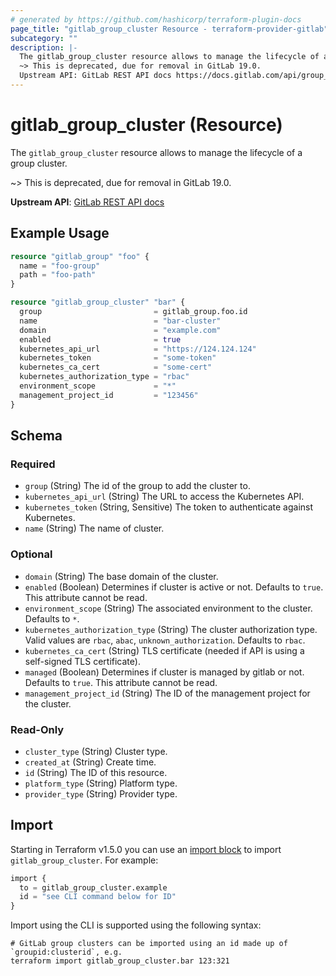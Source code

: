 ```yaml
---
# generated by https://github.com/hashicorp/terraform-plugin-docs
page_title: "gitlab_group_cluster Resource - terraform-provider-gitlab"
subcategory: ""
description: |-
  The gitlab_group_cluster resource allows to manage the lifecycle of a group cluster.
  ~> This is deprecated, due for removal in GitLab 19.0.
  Upstream API: GitLab REST API docs https://docs.gitlab.com/api/group_clusters/
---
```


# gitlab_group_cluster (Resource)

The `gitlab_group_cluster` resource allows to manage the lifecycle of a group cluster.

~> This is deprecated, due for removal in GitLab 19.0.

**Upstream API**: [GitLab REST API docs](https://docs.gitlab.com/api/group_clusters/)

## Example Usage

```terraform
resource "gitlab_group" "foo" {
  name = "foo-group"
  path = "foo-path"
}

resource "gitlab_group_cluster" "bar" {
  group                         = gitlab_group.foo.id
  name                          = "bar-cluster"
  domain                        = "example.com"
  enabled                       = true
  kubernetes_api_url            = "https://124.124.124"
  kubernetes_token              = "some-token"
  kubernetes_ca_cert            = "some-cert"
  kubernetes_authorization_type = "rbac"
  environment_scope             = "*"
  management_project_id         = "123456"
}
```

<!-- schema generated by tfplugindocs -->
## Schema

### Required

- `group` (String) The id of the group to add the cluster to.
- `kubernetes_api_url` (String) The URL to access the Kubernetes API.
- `kubernetes_token` (String, Sensitive) The token to authenticate against Kubernetes.
- `name` (String) The name of cluster.

### Optional

- `domain` (String) The base domain of the cluster.
- `enabled` (Boolean) Determines if cluster is active or not. Defaults to `true`. This attribute cannot be read.
- `environment_scope` (String) The associated environment to the cluster. Defaults to `*`.
- `kubernetes_authorization_type` (String) The cluster authorization type. Valid values are `rbac`, `abac`, `unknown_authorization`. Defaults to `rbac`.
- `kubernetes_ca_cert` (String) TLS certificate (needed if API is using a self-signed TLS certificate).
- `managed` (Boolean) Determines if cluster is managed by gitlab or not. Defaults to `true`. This attribute cannot be read.
- `management_project_id` (String) The ID of the management project for the cluster.

### Read-Only

- `cluster_type` (String) Cluster type.
- `created_at` (String) Create time.
- `id` (String) The ID of this resource.
- `platform_type` (String) Platform type.
- `provider_type` (String) Provider type.

## Import

Starting in Terraform v1.5.0 you can use an [import block](https://developer.hashicorp.com/terraform/language/import) to import `gitlab_group_cluster`. For example:
```terraform
import {
  to = gitlab_group_cluster.example
  id = "see CLI command below for ID"
}
```

Import using the CLI is supported using the following syntax:

```shell
# GitLab group clusters can be imported using an id made up of `groupid:clusterid`, e.g.
terraform import gitlab_group_cluster.bar 123:321
```
